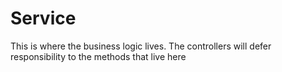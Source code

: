 # Service

This is where the business logic lives.  The controllers will defer responsibility to the methods that live here
